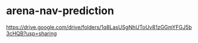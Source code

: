 # arena-nav-prediction

https://drive.google.com/drive/folders/1q8LasUSgNhUToUv81zGGmYFGJ5b3cHQB?usp=sharing
